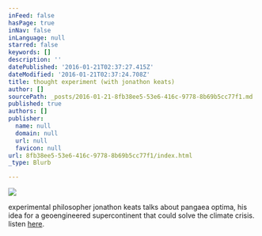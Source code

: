 ```yaml
---
inFeed: false
hasPage: true
inNav: false
inLanguage: null
starred: false
keywords: []
description: ''
datePublished: '2016-01-21T02:37:27.415Z'
dateModified: '2016-01-21T02:37:24.708Z'
title: thought experiment (with jonathon keats)
author: []
sourcePath: _posts/2016-01-21-8fb38ee5-53e6-416c-9778-8b69b5cc77f1.md
published: true
authors: []
publisher:
  name: null
  domain: null
  url: null
  favicon: null
url: 8fb38ee5-53e6-416c-9778-8b69b5cc77f1/index.html
_type: Blurb

---
```

![](https://the-grid-user-content.s3-us-west-2.amazonaws.com/247371fd-3474-48bd-a8c7-177e1bc66df1.jpg)

experimental philosopher jonathon keats talks about pangaea optima, his idea for a geoengineered supercontinent that could solve the climate crisis. listen [here][0].

[0]: https://soundcloud.com/the-45-minute-radio-hour/thought-experiment